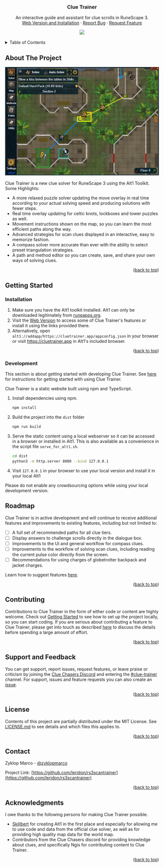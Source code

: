 <!-- Improved compatibility of back to top link: See: https://github.com/othneildrew/Best-README-Template/pull/73 -->
<a name="readme-top"></a>

<!--
*** Thanks for checking out the Best-README-Template. If you have a suggestion
*** that would make this better, please fork the repo and create a pull request
*** or simply open an issue with the tag "enhancement".
*** Don't forget to give the project a star!
*** Thanks again! Now go create something AMAZING! :D
-->

<!-- PROJECT SHIELDS -->
<!--
*** I'm using markdown "reference style" links for readability.
*** Reference links are enclosed in brackets [ ] instead of parentheses ( ).
*** See the bottom of this document for the declaration of the reference variables
*** for contributors-url, forks-url, etc. This is an optional, concise syntax you may use.
*** https://www.markdownguide.org/basic-syntax/#reference-style-links
-->
<!--[![Contributors][contributors-shield]][contributors-url]
[![Forks][forks-shield]][forks-url]
[![Stargazers][stars-shield]][stars-url]
[![Issues][issues-shield]][issues-url]
[![MIT License][license-shield]][license-url]
[![LinkedIn][linkedin-shield]][linkedin-url]
-->


<!-- PROJECT LOGO -->
<br />
<div align="center">
  <!--<a href="https://github.com/leridon/rs3scantrainer">
    <img src="images/logo.png" alt="Logo" width="80" height="80">
  </a>-->

<h3 align="center">Clue Trainer</h3>

  <p align="center">
    An interactive guide and assistant for clue scrolls in RuneScape 3.
   <!-- <br />
    <a href="https://cluetrainer.app"><strong>Explore the docs »</strong></a>
    <br />-->
    <br />
    <a href="https://cluetrainer.app">Web Version and Installation</a>
    ·
    <a href="#support-and-feedback">Report Bug</a>
    ·
    <a href="#support-and-feedback">Request Feature</a>
  </p>
</div>

<p align="center">
  <a href="https://ko-fi.com/I2I4XY829"> <img src="https://ko-fi.com/img/githubbutton_sm.svg" /></a>
</p>

<!-- TABLE OF CONTENTS -->
<details>
  <summary>Table of Contents</summary>
  <ol>
    <li>
      <a href="#about-the-project">About The Project</a>
    </li>
    <li><a href="#getting-started">Getting Started</a></li>
    <li><a href="#roadmap">Roadmap</a></li>
    <li><a href="#contributing">Contributing</a></li>
    <li><a href="#support-and-feedback">Support</a></li>
    <li><a href="#license">License</a></li>
    <li><a href="#contact">Contact</a></li>
    <li><a href="#acknowledgments">Acknowledgments</a></li>
  </ol>
</details>



<!-- ABOUT THE PROJECT -->
## About The Project

[![Product Name Screen Shot][product-screenshot]](https://example.com)

Clue Trainer is a new clue solver for RuneScape 3 using the Alt1 Toolkit. 
Some Highlights:
- A more relaxed puzzle solver updating the move overlay in real time according to your actual solving speed and producing solutions with fewer steps.
- Real time overlay updating for celtic knots, lockboxes and tower puzzles as well.
- Movement instructions shown on the map, so you can learn the most efficient paths along the way.
- Advanced strategies for scan clues displayed in an interactive, easy to memorize fashion.
- A compass solver more accurate than ever with the ability to select preset triangulation strategies.
- A path and method editor so you can create, save, and share your own ways of solving clues.

<p align="right">(<a href="#readme-top">back to top</a>)</p>


<!-- GETTING STARTED -->
## Getting Started

### Installation

1. Make sure you have the Alt1 toolkit installed. Alt1 can only be downloaded legitimately from [runeapps.org](https://runeapps.org/).
2. Visit the [Web Version](https://cluetrainer.app) to access some of Clue Trainer's features or install it using the links provided there.
3. Alternatively, open `alt1://addapp/https://cluetrainer.app/appconfig.json` in your browser or visit https://cluetrainer.app in Alt1's included browser.

<p align="right">(<a href="#readme-top">back to top</a>)</p>

### Development

This section is about getting started with developing Clue Trainer. See [here](#getting-started) for instructions for getting started with using Clue Trainer.

Clue Trainer is a static website built using npm and TypeScript. 

1. Install dependencies using npm.
   ```sh
   npm install
   ```
2. Build the project into the `dist` folder
   ```sh
   npm run build
   ```
3. Serve the static content using a local webserver so it can be accessed in a browser or installed in Alt1. This is also available as a convenience in the script file `serve_for_alt1.sh`.
   ````sh
   cd dist
   python3 -m http.server 8000 --bind 127.0.0.1
   ````
4. Visit `127.0.0.1` in your browser to use your local version and install it in your local Alt1 

Please do not enable any crowdsourcing options while using your local development version.

<!-- USAGE EXAMPLES -->


<!-- ROADMAP -->

## Roadmap

Clue Trainer is in active development and will continue to receive additional features and improvements to existing features, including but not limited to:

- [ ] A full set of recommended paths for all clue tiers.
- [ ] Display answers to challenge scrolls directly in the dialogue box.
- [ ] Improvements to the UI and general workflow for compass clues.
- [ ] Improvements to the workflow of solving scan clues, including reading the current pulse color directly from the screen.
- [ ] Recommendations for using charges of globetrotter backpack and jacket charges.

Learn how to suggest features [here](#support-and-feedback).

<p align="right">(<a href="#readme-top">back to top</a>)</p>



<!-- CONTRIBUTING -->
## Contributing

Contributions to Clue Trainer in the form of either code or content are highly welcome. Check out [Getting Started](#getting-started) to see how to set up the project locally, so you can start coding.
If you are serious about contributing a feature to Clue Trainer, please get into touch as described [here](#support-and-feedback) to discuss the details before spending a large amount of effort.

<p align="right">(<a href="#readme-top">back to top</a>)</p>


## Support and Feedback

You can get support, report issues, request features, or leave praise or criticism by joining the [Clue Chasers Discord](https://discord.gg/cluechasers) and entering the [#clue-trainer](https://discord.com/channels/332595657363685377/1103737270114209825) channel.
For support, issues and feature requests you can also create an [issue][issues-url].

<p align="right">(<a href="#readme-top">back to top</a>)</p>

<!-- LICENSE -->
## License

Contents of this project are partially distributed under the MIT License. See [LICENSE.md](license.md) to see details and which files this applies to.

<p align="right">(<a href="#readme-top">back to top</a>)</p>

<!-- CONTACT -->
## Contact

Zyklop Marco - [@zyklopmarco](https://twitter.com/zyklopmarco)

Project Link: [https://github.com/leridon/rs3scantrainer](https://github.com/leridon/rs3scantrainer)

<p align="right">(<a href="#readme-top">back to top</a>)</p>

<!-- ACKNOWLEDGMENTS -->
## Acknowledgments

I owe thanks to the following persons for making Clue Trainer possible.

* [Skillbert](https://runeapps.org/) for creating Alt1 in the first place and especially for allowing me to use code and data from the official clue solver, as well as for providing high quality map data for the world map.
* Contributors from the Clue Chasers discord for providing knowledge about clues, and specifically Ngis for contributing content to Clue Trainer.

<p align="right">(<a href="#readme-top">back to top</a>)</p>


<!-- MARKDOWN LINKS & IMAGES -->
<!-- https://www.markdownguide.org/basic-syntax/#reference-style-links -->
[contributors-shield]: https://img.shields.io/github/contributors/leridon/rs3scantrainer.svg?style=for-the-badge
[contributors-url]: https://github.com/leridon/rs3scantrainer/graphs/contributors
[forks-shield]: https://img.shields.io/github/forks/leridon/rs3scantrainer.svg?style=for-the-badge
[forks-url]: https://github.com/leridon/rs3scantrainer/network/members
[stars-shield]: https://img.shields.io/github/stars/leridon/rs3scantrainer.svg?style=for-the-badge
[stars-url]: https://github.com/leridon/rs3scantrainer/stargazers
[issues-shield]: https://img.shields.io/github/issues/leridon/rs3scantrainer.svg?style=for-the-badge
[issues-url]: https://github.com/leridon/rs3scantrainer/issues
[license-shield]: https://img.shields.io/github/license/leridon/rs3scantrainer.svg?style=for-the-badge
[license-url]: https://github.com/leridon/rs3scantrainer/blob/master/LICENSE.txt
[linkedin-shield]: https://img.shields.io/badge/-LinkedIn-black.svg?style=for-the-badge&logo=linkedin&colorB=555
[linkedin-url]: https://linkedin.com/in/linkedin_username
[product-screenshot]: .github/readmeassets/intro_screenshot.png
[Next.js]: https://img.shields.io/badge/next.js-000000?style=for-the-badge&logo=nextdotjs&logoColor=white
[Next-url]: https://nextjs.org/
[React.js]: https://img.shields.io/badge/React-20232A?style=for-the-badge&logo=react&logoColor=61DAFB
[React-url]: https://reactjs.org/
[Vue.js]: https://img.shields.io/badge/Vue.js-35495E?style=for-the-badge&logo=vuedotjs&logoColor=4FC08D
[Vue-url]: https://vuejs.org/
[Angular.io]: https://img.shields.io/badge/Angular-DD0031?style=for-the-badge&logo=angular&logoColor=white
[Angular-url]: https://angular.io/
[Svelte.dev]: https://img.shields.io/badge/Svelte-4A4A55?style=for-the-badge&logo=svelte&logoColor=FF3E00
[Svelte-url]: https://svelte.dev/
[Laravel.com]: https://img.shields.io/badge/Laravel-FF2D20?style=for-the-badge&logo=laravel&logoColor=white
[Laravel-url]: https://laravel.com
[Bootstrap.com]: https://img.shields.io/badge/Bootstrap-563D7C?style=for-the-badge&logo=bootstrap&logoColor=white
[Bootstrap-url]: https://getbootstrap.com
[JQuery.com]: https://img.shields.io/badge/jQuery-0769AD?style=for-the-badge&logo=jquery&logoColor=white
[JQuery-url]: https://jquery.com 